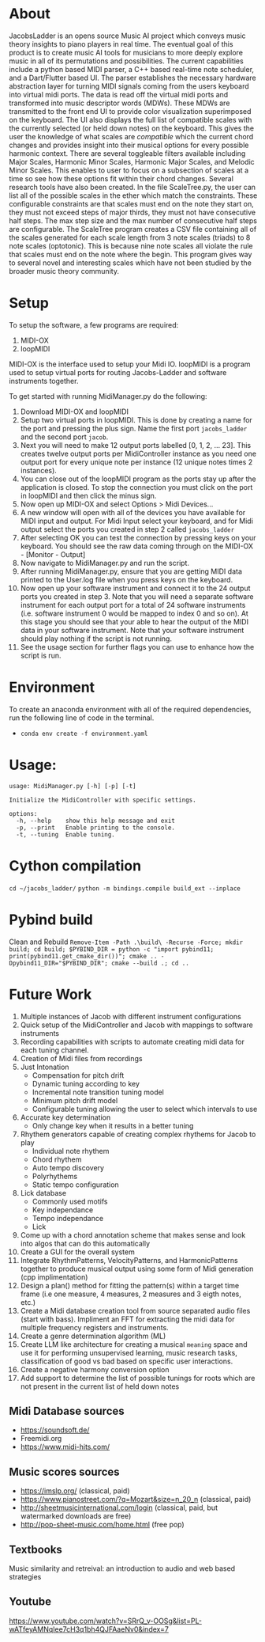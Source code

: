 # About
JacobsLadder is an opens source Music AI project which conveys music theory insights to piano players in real time. The eventual goal of this product is to create music AI tools for musicians to more deeply explore music in all of its permutations and possibilities. The current capabilities include a python based MIDI parser, a C++ based real-time note scheduler, and a Dart/Flutter based UI. The parser establishes the necessary hardware abstraction layer for turning MIDI signals coming from the users keyboard into virtual midi ports. The data is read off the virtual midi ports and transformed into music descriptor words (MDWs). These MDWs are transmitted to the front end UI to provide color visualization superimposed on the keyboard. The UI also displays the full list of compatible scales with the currently selected (or held down notes) on the keyboard. This gives the user the knowledge of what scales are *compatible* which the current chord changes and provides insight into their musical options for every possible harmonic context. There are several toggleable filters available including Major Scales, Harmonic Minor Scales, Harmonic Major Scales, and Melodic Minor Scales. This enables to user to focus on a subsection of scales at a time so see how these options fit within their chord changes. Several research tools have also been created. In the file ScaleTree.py, the user can list all of the possible scales in the ether which match the constraints. These configurable constraints are that scales must end on the note they start on, they must not exceed steps of major thirds, they must not have consecutive half steps. The max step size and the max number of consecutive half steps are configurable. The ScaleTree program creates a CSV file containing all of the scales generated for each scale length from 3 note scales (triads) to 8 note scales (optotonic). This is because nine note scales all violate the rule that scales must end on the note where the begin. This program gives way to several novel and interesting scales which have not been studied by the broader music theory community.

# Setup
To setup the software, a few programs are required:
1. MIDI-OX
2. loopMIDI

MIDI-OX is the interface used to setup your Midi IO. 
loopMIDI is a program used to setup virtual ports for routing Jacobs-Ladder and software instruments together.

To get started with running MidiManager.py do the following:
1. Download MIDI-OX and loopMIDI
2. Setup two virtual ports in loopMIDI. This is done by creating a name for the port and pressing the plus sign.  Name the first port `jacobs_ladder` and the second port `jacob`. 
3. Next you will need to make 12 output ports labelled [0, 1, 2, ... 23]. This creates twelve output ports per MidiController instance as you need one output port for every unique note per instance (12 unique notes times 2 instances). 
4. You can close out of the loopMIDI program as the ports stay up after the application is closed.  To stop the connection you must click on the port in loopMIDI and then click the minus sign.
5. Now open up MIDI-OX and select Options > Midi Devices...
6. A new window will open with all of the devices you have available for MIDI input and output. For Midi Input select your keyboard, and for Midi output select the ports you created in step 2 called `jacobs_ladder`
5. After selecting OK you can test the connection by pressing keys on your keyboard. You should see the raw data coming through on the MIDI-OX - [Monitor - Output]
6. Now navigate to MidiManager.py and run the script. 
7. After running MidiManager.py, ensure that you are getting MIDI data printed to the User.log file when you press keys on the keyboard.
8. Now open up your software instrument and connect it to the 24 output ports you created in step 3. Note that you will need a separate software instrument for each output port for a total of 24 software instruments (i.e. software instrument 0 would be mapped to index 0 and so on). At this stage you should see that your able to hear the output of the MIDI data in your software instrument.  Note that your software instrument should play nothing if the script is not running.
9. See the usage section for further flags you can use to enhance how the script is run.

# Environment
To create an anaconda environment with all of the required dependencies, run the following line of code in the terminal.
- `conda env create -f environment.yaml`

# Usage:
```
usage: MidiManager.py [-h] [-p] [-t]

Initialize the MidiController with specific settings.

options:
  -h, --help    show this help message and exit
  -p, --print   Enable printing to the console.
  -t, --tuning  Enable tuning.
```

# Cython compilation
`cd ~/jacobs_ladder/`
`python -m bindings.compile build_ext --inplace`

# Pybind build
Clean and Rebuild
`Remove-Item -Path .\build\ -Recurse -Force; mkdir build; cd build; $PYBIND_DIR = python -c "import pybind11; print(pybind11.get_cmake_dir())"; cmake .. -Dpybind11_DIR="$PYBIND_DIR"; cmake --build .; cd ..`
 

# Future Work
1. Multiple instances of Jacob with different instrument configurations
2. Quick setup of the MidiController and Jacob with mappings to software instruments
3. Recording capabilities with scripts to automate creating midi data for each tuning channel.
4. Creation of Midi files from recordings
5. Just Intonation
    - Compensation for pitch drift
    - Dynamic tuning according to key
    - Incremental note transition tuning model
    - Minimum pitch drift model
    - Configurable tuning allowing the user to select which intervals to use
6. Accurate key determination
    - Only change key when it results in a better tuning
7. Rhythem generators capable of creating complex rhythems for Jacob to play
    - Individual note rhythem
    - Chord rhythem
    - Auto tempo discovery
    - Polyrhythems
    - Static tempo configuration
8. Lick database
    - Commonly used motifs
    - Key independance
    - Tempo independance
    - Lick 
9. Come up with a chord annotation scheme that makes sense and look into algos that can do this automatically
10. Create a GUI for the overall system
11. Integrate RhythmPatterns, VelocityPatterns, and HarmonicPatterns together to produce musical output using some form of Midi generation (cpp implimentation)
12. Design a plan() method for fitting the pattern(s) within a target time frame (i.e one measure, 4 measures, 2 measures and 3 eigth notes, etc.)
13. Create a Midi database creation tool from source separated audio files (start with bass). Impliment an FFT for extracting the midi data for multiple frequency registers and instruments.
14. Create a genre determination algorithm (ML)
15. Create LLM like architecture for creating a musical `meaning` space and use it for performing unsupervised learning, music research tasks, classification of good vs bad based on specific user interactions.
16. Create a negative harmony conversion option
17. Add support to determine the list of possible tunings for roots which are not present in the current list of held down notes

## Midi Database sources
- https://soundsoft.de/
- Freemidi.org
- https://www.midi-hits.com/

## Music scores sources
- https://imslp.org/ (classical, paid)
- https://www.pianostreet.com/?q=Mozart&size=n_20_n (classical, paid)
- http://sheetmusicinternational.com/login (classical, paid, but watermarked downloads are free)
- http://pop-sheet-music.com/home.html (free pop)

## Textbooks
Music similarity and retreival: an introduction to audio and web based strategies

## Youtube
https://www.youtube.com/watch?v=SRrQ_v-OOSg&list=PL-wATfeyAMNqIee7cH3q1bh4QJFAaeNv0&index=7
